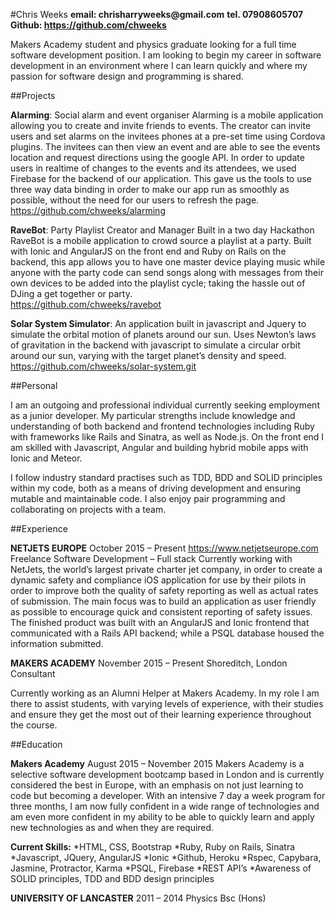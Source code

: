 #Chris Weeks
__email: chrisharryweeks@gmail.com__
__tel. 07908605707__
__Github: https://github.com/chweeks__

Makers Academy student and physics graduate looking for a full time software development position. I am looking to begin my career in software development in an environment where I can learn quickly and where my passion for software design and programming is shared.

##Projects

__Alarming__: Social alarm and event organiser
Alarming is a mobile application allowing you to create and invite friends to events. The creator can invite users and set alarms on the invitees phones at a pre-set time using Cordova plugins. The invitees can then view an event and are able to see the events location and request directions using the google API. In order to update users in realtime of changes to the events and its attendees, we used Firebase for the backend of our application. This gave us the tools to use three way data binding in order to make our app run as smoothly as possible, without the need for our users to refresh the page.  https://github.com/chweeks/alarming

__RaveBot__: Party Playlist Creator and Manager
Built in a two day Hackathon RaveBot is a mobile application to crowd source a playlist at a party. Built with Ionic and AngularJS on the front end and Ruby on Rails on the backend, this app allows you to have one master device playing music while anyone with the party code can send songs along with messages from their own devices to be added into the playlist cycle; taking the hassle out of DJing a get together or party.  
https://github.com/chweeks/ravebot

__Solar System Simulator__:
An application built in javascript and Jquery to simulate the orbital motion of planets around our sun. Uses Newton’s laws of gravitation in the backend with javascript  to simulate a circular orbit around our sun, varying with the target planet’s density and speed.
https://github.com/chweeks/solar-system.git


##Personal

I am an outgoing and professional individual currently seeking employment as a junior developer. My particular strengths include knowledge and understanding of both backend and frontend technologies including Ruby with frameworks like Rails and Sinatra, as well as Node.js. On the front end I am skilled with Javascript, Angular and building hybrid mobile apps with Ionic and Meteor.

I follow industry standard practises such as TDD, BDD and SOLID principles within my code, both as a means of driving development and ensuring mutable and maintainable code. I also enjoy pair programming and collaborating on projects with a team.

##Experience

__NETJETS EUROPE__									 October 2015 – Present
https://www.netjetseurope.com
Freelance Software Development – Full stack
Currently working with NetJets, the world’s largest private charter jet company, in order to create a dynamic safety and compliance iOS application for use by their pilots in order to improve both the quality of safety reporting as well as actual rates of submission. The main focus was to build an application as user friendly as possible to encourage quick and consistent reporting of safety issues. The finished product was built with an AngularJS and Ionic frontend that communicated with a Rails API backend; while a PSQL database housed the information submitted. 

__MAKERS ACADEMY__								November 2015 – Present
Shoreditch, London
Consultant 

Currently working as an Alumni Helper at Makers Academy. In my role I am there to assist students, with varying levels of experience, with their studies and ensure they get the most out of their learning experience throughout the course.

##Education

__Makers Academy__								 August 2015 – November 2015
Makers Academy is a selective software development bootcamp based in London and is currently considered the best in Europe, with an emphasis on not just learning to code but becoming a developer. With an intensive 7 day a week program for three months, I am now fully confident in a wide range of technologies and am even more confident in my ability to be able to quickly learn and apply new technologies as and when they are required.

__Current Skills:__
*HTML, CSS, Bootstrap
*Ruby, Ruby on Rails, Sinatra
*Javascript, JQuery, AngularJS
*Ionic
*Github, Heroku
*Rspec, Capybara, Jasmine, Protractor, Karma
*PSQL, Firebase
*REST API’s
*Awareness of SOLID principles, TDD and BDD design principles

__UNIVERSITY OF LANCASTER__							         2011 – 2014
Physics Bsc (Hons)
